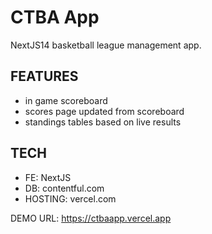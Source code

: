 # CTBA App


NextJS14 basketball league management app.

## FEATURES

- in game scoreboard
- scores page updated from scoreboard
- standings tables based on live results


## TECH

- FE: NextJS
- DB: contentful.com
- HOSTING: vercel.com

DEMO URL: 
https://ctbaapp.vercel.app
